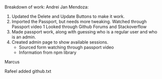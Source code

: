 Breakdown of work:
Andrei Jan Mendoza:
1. Updated the Delete and Update Buttons to make it work. 
2. Imported the Passport, but needs more tweaking.
    Watched through Passport video 1
    Looked through Github Forums and Stackoverflow
3. Made passport work, along with guessing who is a regular user and who is an admin. 
4. Created admin page to show available sessions. 
    - Sourced form watching through passport video
    - Information from npm library




Marcus





Rafeel
added github.txt